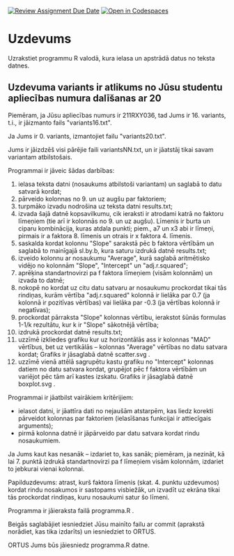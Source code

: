 [![Review Assignment Due Date](https://classroom.github.com/assets/deadline-readme-button-22041afd0340ce965d47ae6ef1cefeee28c7c493a6346c4f15d667ab976d596c.svg)](https://classroom.github.com/a/rq8z89eH)
[![Open in Codespaces](https://classroom.github.com/assets/launch-codespace-2972f46106e565e64193e422d61a12cf1da4916b45550586e14ef0a7c637dd04.svg)](https://classroom.github.com/open-in-codespaces?assignment_repo_id=19048275)
# Uzdevums
 Uzrakstiet programmu R valodā, kura ielasa un apstrādā datus no teksta datnes.

## Uzdevuma variants ir atlikums no Jūsu studentu apliecības numura dalīšanas ar 20
 Piemēram, ja Jūsu apliecības numurs ir 211RXY036, tad Jums ir 16. variants, t.i., ir jāizmanto fails "variants16.txt".

 Ja Jums ir 0. variants, izmantojiet failu "variants20.txt".
 
 Jums ir jāizdzēš visi pārējie faili variantsNN.txt, un ir jāatstāj tikai savam variantam atbilstošais.

 Programmai ir jāveic šādas darbības:
 1. ielasa teksta datni (nosaukums atbilstoši variantam) un saglabā to datu satvarā kordat;
 2. pārveido kolonnas no 9. un uz augšu par faktoriem;
 3. turpmāko izvadu nodrošina uz teksta datni results.txt;
 4. izvada šajā datnē kopsavilkumu, cik ieraksti ir atrodami katrā no faktoru līmeņiem (tie arī ir kolonnās no 9. un uz augšu).
   Līmenis ir burta un ciparu kombinācija, kuras atdala punkti; piem., a7 un x3 abi ir līmeņi, pirmais ir a faktora 8. līmenis un otrais ir x faktora 4. līmenis.
 5. saskalda kordat kolonnu "Slope" sarakstā pēc b faktora vērtībām un saglabā to mainīgajā sl.by.b, kura saturu izdrukā datnē results.txt;
 6. izveido kolonnu ar nosaukumu "Average", kurā saglabā aritmētisko vidējo no kolonnām "Slope", "Intercept" un "adj.r.squared";
 7. aprēķina standartnovirzi pa f faktora līmeņiem (visām kolonnām) un izvada to datnē;
 8. nokopē no kordat uz citu datu satvaru ar nosaukumu prockordat tikai tās rindiņas, kurām vērtība "adj.r.squared" kolonnā ir lielāka par 0.7 (ja kolonnā ir pozitīvas vērtības) vai lielāka par -0.3 (ja vērtības kolonnā ir negatīvas);
 9. prockordat pārraksta "Slope" kolonnas vērtību, ierakstot šūnās formulas 1-1/k rezultātu, kur k ir "Slope" sākotnējā vērtība;
 10. izdrukā prockordat datnē results.txt;
 11. uzzīmē izkliedes grafiku kur uz horizontālās ass ir kolonnas "MAD" vērtībus, bet uz vertikālās – kolonnas "Average" vērtības no datu satvara kordat;
     Grafiks ir jāsaglabā datnē scatter.svg .
 13. uzzīmē vienā attēlā sagrupētu kastu grafiku no "Intercept" kolonnas datiem no datu satvara kordat, grupējot pēc f faktora vērtībām un variējot pēc tām arī kastes izskatu.
     Grafiks ir jāsaglabā datnē boxplot.svg .
 
 Programmai ir jāatbilst vairākiem kritērijiem:
 * ielasot datni, ir jāattīra dati no nejaušām atstarpēm, kas liedz korekti pārveidot kolonnas par faktoriem (ielasīšanas funkcijai ir attiecīgais arguments);
 * pirmā kolonna datnē ir jāpārveido par datu satvara kordat rindu nosaukumiem.
 
 Ja Jums kaut kas nesanāk – izdariet to, kas sanāk; piemēram, ja nezināt, kā lai 7. punktā izdrukā standartnovirzi pa f līmeņiem visām kolonnām, izdariet to jebkurai vienai kolonnai.
 
 Papilduzdevums: atrast, kurš faktora līmenis (skat. 4. punktu uzdevumos) kordat rindu nosakumos ir sastopams visbiežāk, un izvadīt uz ekrāna tikai tās prockordat rindiņas, kuru nosaukumi satur šo līmeni.
 
 Programma ir jāieraksta failā programma.R .

 Beigās saglabājiet iesniedziet Jūsu mainīto failu ar commit (aprakstā norādiet, kas tika izdarīts) un iesniedziet to ORTUS.
 
 ORTUS Jums būs jāiesniedz programma.R datne.
